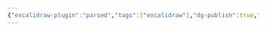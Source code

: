 ```yaml
---
{"excalidraw-plugin":"parsed","tags":["excalidraw"],"dg-publish":true,"permalink":"/ll-control-contabilidade/historico/sobre-o-checklist-contabil-excalidraw/","dgPassFrontmatter":true}
---
```

<style> .container {font-family: sans-serif; text-align: center;} .button-wrapper button {z-index: 1;height: 40px; width: 100px; margin: 10px;padding: 5px;} .excalidraw .App-menu_top .buttonList { display: flex;} .excalidraw-wrapper { height: 800px; margin: 50px; position: relative;} :root[dir="ltr"] .excalidraw .layer-ui__wrapper .zen-mode-transition.App-menu_bottom--transition-left {transform: none;} </style><script src="https://cdn.jsdelivr.net/npm/react@17/umd/react.production.min.js"></script><script src="https://cdn.jsdelivr.net/npm/react-dom@17/umd/react-dom.production.min.js"></script><script type="text/javascript" src="https://cdn.jsdelivr.net/npm/@excalidraw/excalidraw@0/dist/excalidraw.production.min.js"></script><div id="Sobre_o_checklist_contabilexcalidraw.md"></div><script>(function(){const InitialData={"type":"excalidraw","version":2,"source":"https://github.com/zsviczian/obsidian-excalidraw-plugin/releases/tag/2.5.2","elements":[{"type":"text","version":853,"versionNonce":2009711690,"index":"b1G","isDeleted":false,"id":"pKsJW2xU","fillStyle":"solid","strokeWidth":2,"strokeStyle":"solid","roughness":1,"opacity":100,"angle":0,"x":-1816.1945725663659,"y":1512.8399284876564,"strokeColor":"#1e1e1e","backgroundColor":"transparent","width":814.3339579098629,"height":217.7876276173793,"seed":27385283,"groupIds":[],"frameId":null,"roundness":null,"boundElements":[],"updated":1749003160432,"link":null,"locked":false,"fontSize":58.07670069796781,"fontFamily":5,"text":"1. Extratos bancários\nconsolidados detalhado -\nFormatos PDF e OFX","rawText":"1. Extratos bancários consolidados detalhado - Formatos PDF e OFX","textAlign":"left","verticalAlign":"top","containerId":null,"originalText":"1. Extratos bancários consolidados detalhado - Formatos PDF e OFX","autoResize":false,"lineHeight":1.25},{"type":"text","version":867,"versionNonce":366673238,"index":"b1H","isDeleted":false,"id":"e4IkXbo3","fillStyle":"solid","strokeWidth":2,"strokeStyle":"solid","roughness":1,"opacity":100,"angle":0,"x":-877.2997705492139,"y":1535.943999279507,"strokeColor":"#1e1e1e","backgroundColor":"transparent","width":903.4016182451126,"height":145.19175174491954,"seed":1439116643,"groupIds":[],"frameId":null,"roundness":null,"boundElements":[],"updated":1749003160432,"link":null,"locked":false,"fontSize":58.07670069796781,"fontFamily":5,"text":"2. Comprovantes bancários -\nFormato PDF / HTML","rawText":"2. Comprovantes bancários - Formato PDF / HTML","textAlign":"left","verticalAlign":"top","containerId":null,"originalText":"2. Comprovantes bancários - Formato PDF / HTML","autoResize":false,"lineHeight":1.25},{"type":"text","version":928,"versionNonce":123644682,"index":"b1I","isDeleted":false,"id":"b8D9yojl","fillStyle":"solid","strokeWidth":2,"strokeStyle":"solid","roughness":1,"opacity":100,"angle":0,"x":246.09334931586773,"y":1548.9114847146948,"strokeColor":"#1e1e1e","backgroundColor":"transparent","width":652.1036208939498,"height":145.19175174491954,"seed":65112323,"groupIds":[],"frameId":null,"roundness":null,"boundElements":[],"updated":1749003160432,"link":null,"locked":false,"fontSize":58.07670069796781,"fontFamily":5,"text":"3. Aplicação financeira\n- Formato PDF","rawText":"3. Aplicação financeira - Formato PDF","textAlign":"left","verticalAlign":"top","containerId":null,"originalText":"3. Aplicação financeira - Formato PDF","autoResize":false,"lineHeight":1.25},{"type":"text","version":889,"versionNonce":595387030,"index":"b1J","isDeleted":false,"id":"UygfBZE7","fillStyle":"solid","strokeWidth":2,"strokeStyle":"solid","roughness":1,"opacity":100,"angle":0,"x":-1750.3983474678603,"y":2447.9584670642234,"strokeColor":"#1e1e1e","backgroundColor":"transparent","width":674.3701371967059,"height":217.7876276173793,"seed":560951459,"groupIds":[],"frameId":null,"roundness":null,"boundElements":[],"updated":1749003160432,"link":null,"locked":false,"fontSize":58.07670069796781,"fontFamily":5,"text":"4. Relatório detalhado\n- Fornecedores de\nmercadorias pagos","rawText":"4. Relatório detalhado - Fornecedores de mercadorias pagos","textAlign":"left","verticalAlign":"top","containerId":null,"originalText":"4. Relatório detalhado - Fornecedores de mercadorias pagos","autoResize":false,"lineHeight":1.25},{"type":"text","version":786,"versionNonce":153663946,"index":"b1K","isDeleted":false,"id":"gXU4617C","fillStyle":"solid","strokeWidth":2,"strokeStyle":"solid","roughness":1,"opacity":100,"angle":0,"x":-824.0597850063878,"y":2492.068640563085,"strokeColor":"#1e1e1e","backgroundColor":"transparent","width":658.4653307781443,"height":145.19175174491954,"seed":270492739,"groupIds":[],"frameId":null,"roundness":null,"boundElements":[],"updated":1749003160432,"link":null,"locked":false,"fontSize":58.07670069796781,"fontFamily":5,"text":"5. Relatório detalhado\n- Despesas pagas","rawText":"5. Relatório detalhado - Despesas pagas","textAlign":"left","verticalAlign":"top","containerId":null,"originalText":"5. Relatório detalhado - Despesas pagas","autoResize":false,"lineHeight":1.25},{"type":"text","version":881,"versionNonce":103817174,"index":"b1L","isDeleted":false,"id":"XGywmFyn","fillStyle":"solid","strokeWidth":2,"strokeStyle":"solid","roughness":1,"opacity":100,"angle":0,"x":355.27307439649576,"y":2429.376979626091,"strokeColor":"#1e1e1e","backgroundColor":"transparent","width":623.4743312908489,"height":290.3835034898391,"seed":2010112995,"groupIds":[],"frameId":null,"roundness":null,"boundElements":[],"updated":1749003160432,"link":null,"locked":false,"fontSize":58.07670069796781,"fontFamily":5,"text":"6. Relatório\ndetalhado - Saldo em\nestoque no final do\nmês","rawText":"6. Relatório detalhado - Saldo em estoque no final do mês","textAlign":"left","verticalAlign":"top","containerId":null,"originalText":"6. Relatório detalhado - Saldo em estoque no final do mês","autoResize":false,"lineHeight":1.25},{"type":"text","version":794,"versionNonce":1279455370,"index":"b1M","isDeleted":false,"id":"X0orXwYB","fillStyle":"solid","strokeWidth":2,"strokeStyle":"solid","roughness":1,"opacity":100,"angle":0,"x":-941.5888644443535,"y":2035.7558469010808,"strokeColor":"#1971c2","backgroundColor":"transparent","width":995.6503107584847,"height":145.19175174491954,"seed":9400195,"groupIds":[],"frameId":null,"roundness":null,"boundElements":[{"id":"DFpiWHryf71sNQwHT1sEe","type":"arrow"}],"updated":1749003160432,"link":null,"locked":false,"fontSize":58.07670069796781,"fontFamily":5,"text":"INFORMAÇÕES FINANCEIRAS\nSETOR CONTÁBIL","rawText":"INFORMAÇÕES FINANCEIRAS\nSETOR CONTÁBIL","textAlign":"left","verticalAlign":"top","containerId":null,"originalText":"INFORMAÇÕES FINANCEIRAS\nSETOR CONTÁBIL","autoResize":false,"lineHeight":1.25},{"type":"text","version":742,"versionNonce":1107932438,"index":"b1N","isDeleted":false,"id":"yPno5Bau","fillStyle":"solid","strokeWidth":2,"strokeStyle":"solid","roughness":0,"opacity":100,"angle":0,"x":-1805.4790970389477,"y":2923.2805640733704,"strokeColor":"#e03131","backgroundColor":"transparent","width":2775.8337783543816,"height":72.59587587245977,"seed":1285326627,"groupIds":[],"frameId":null,"roundness":null,"boundElements":[],"updated":1749003160432,"link":null,"locked":false,"fontSize":58.07670069796781,"fontFamily":5,"text":"*** Enviar os comprovantes bancários de pagamentos da Caixa Econômica no formato HTML","rawText":"*** Enviar os comprovantes bancários de pagamentos da Caixa Econômica no formato HTML","textAlign":"left","verticalAlign":"top","containerId":null,"originalText":"*** Enviar os comprovantes bancários de pagamentos da Caixa Econômica no formato HTML","autoResize":false,"lineHeight":1.25},{"type":"text","version":855,"versionNonce":73944906,"index":"b1O","isDeleted":false,"id":"JcbVPFwS","fillStyle":"solid","strokeWidth":2,"strokeStyle":"solid","roughness":0,"opacity":100,"angle":0,"x":-1815.5242286066693,"y":3071.1454082049586,"strokeColor":"#e03131","backgroundColor":"transparent","width":2511.3091974878416,"height":72.59587587245977,"seed":845523651,"groupIds":[],"frameId":null,"roundness":null,"boundElements":[],"updated":1749003160432,"link":null,"locked":false,"fontSize":58.07670069796781,"fontFamily":5,"text":"*** Extratos bancários do Bradesco não precisam do comprovantes bancários","rawText":"*** Extratos bancários do Bradesco não precisam do comprovantes bancários","textAlign":"left","verticalAlign":"top","containerId":null,"originalText":"*** Extratos bancários do Bradesco não precisam do comprovantes bancários","autoResize":false,"lineHeight":1.25},{"type":"arrow","version":644,"versionNonce":276734550,"index":"b1P","isDeleted":false,"id":"YWAoxTQdu3_YilQl7R_mV","fillStyle":"solid","strokeWidth":2,"strokeStyle":"solid","roughness":0,"opacity":100,"angle":0,"x":1.6236648633457662,"y":2028.2931141803529,"strokeColor":"#e03131","backgroundColor":"transparent","width":279.26224044843667,"height":301.35711862367987,"seed":914971235,"groupIds":[],"frameId":null,"roundness":null,"boundElements":[],"updated":1749003160432,"link":null,"locked":false,"startBinding":null,"endBinding":null,"lastCommittedPoint":null,"startArrowhead":null,"endArrowhead":"arrow","points":[[0,0],[279.26224044843667,-301.35711862367987]],"elbowed":false},{"type":"arrow","version":606,"versionNonce":905172490,"index":"b1Q","isDeleted":false,"id":"O5auO3GQd4b_Y0pzb6C_J","fillStyle":"solid","strokeWidth":2,"strokeStyle":"solid","roughness":0,"opacity":100,"angle":0,"x":-543.1279149337629,"y":1998.1573929897722,"strokeColor":"#e03131","backgroundColor":"transparent","width":6.696909848678614,"height":271.2214440741592,"seed":1171658243,"groupIds":[],"frameId":null,"roundness":null,"boundElements":[],"updated":1749003160432,"link":null,"locked":false,"startBinding":null,"endBinding":null,"lastCommittedPoint":null,"startArrowhead":null,"endArrowhead":"arrow","points":[[0,0],[6.696909848678614,-271.2214440741592]],"elbowed":false},{"type":"arrow","version":587,"versionNonce":878962582,"index":"b1R","isDeleted":false,"id":"DFpiWHryf71sNQwHT1sEe","fillStyle":"solid","strokeWidth":2,"strokeStyle":"solid","roughness":0,"opacity":100,"angle":0,"x":-970.3328452534558,"y":1991.4605764232124,"strokeColor":"#e03131","backgroundColor":"transparent","width":186.63214382388617,"height":244.43413116685963,"seed":793402787,"groupIds":[],"frameId":null,"roundness":null,"boundElements":[],"updated":1749003160432,"link":null,"locked":false,"startBinding":null,"endBinding":null,"lastCommittedPoint":null,"startArrowhead":null,"endArrowhead":"arrow","points":[[0,0],[-186.63214382388617,-244.43413116685963]],"elbowed":false},{"type":"arrow","version":580,"versionNonce":568362186,"index":"b1S","isDeleted":false,"id":"i4e4TUIO2RUmawToONlDp","fillStyle":"solid","strokeWidth":2,"strokeStyle":"solid","roughness":0,"opacity":100,"angle":0,"x":-981.7697265308661,"y":2219.1526195326132,"strokeColor":"#e03131","backgroundColor":"transparent","width":192.79680326119896,"height":214.2960518741315,"seed":1578414403,"groupIds":[],"frameId":null,"roundness":null,"boundElements":[],"updated":1749003160432,"link":null,"locked":false,"startBinding":null,"endBinding":null,"lastCommittedPoint":null,"startArrowhead":null,"endArrowhead":"arrow","points":[[0,0],[-192.79680326119896,214.2960518741315]],"elbowed":false},{"type":"arrow","version":627,"versionNonce":1307477206,"index":"b1T","isDeleted":false,"id":"-7SY96ywnDTJGu_QPXVDG","fillStyle":"solid","strokeWidth":2,"strokeStyle":"solid","roughness":0,"opacity":100,"angle":0,"x":-546.4759967296284,"y":2215.8041646082734,"strokeColor":"#e03131","backgroundColor":"transparent","width":5.045907545251583,"height":241.0857695246387,"seed":1402179811,"groupIds":[],"frameId":null,"roundness":null,"boundElements":[],"updated":1749003160432,"link":null,"locked":false,"startBinding":null,"endBinding":null,"lastCommittedPoint":null,"startArrowhead":null,"endArrowhead":"arrow","points":[[0,0],[-5.045907545251583,241.0857695246387]],"elbowed":false},{"type":"arrow","version":616,"versionNonce":835279754,"index":"b1U","isDeleted":false,"id":"_pE2Q5cgxWXySlkXB7P9E","fillStyle":"solid","strokeWidth":2,"strokeStyle":"solid","roughness":0,"opacity":100,"angle":0,"x":72.98032857519138,"y":2215.8041646082734,"strokeColor":"#e03131","backgroundColor":"transparent","width":234.4254488722706,"height":165.69080510810255,"seed":1632992387,"groupIds":[],"frameId":null,"roundness":null,"boundElements":[],"updated":1749003160432,"link":null,"locked":false,"startBinding":null,"endBinding":null,"lastCommittedPoint":null,"startArrowhead":null,"endArrowhead":"arrow","points":[[0,0],[234.4254488722706,165.69080510810255]],"elbowed":false},{"type":"text","version":618,"versionNonce":783514134,"index":"b1V","isDeleted":false,"id":"1QChDGyo","fillStyle":"hachure","strokeWidth":2,"strokeStyle":"solid","roughness":0,"opacity":100,"angle":0,"x":-1891.308438378337,"y":1170.1544992118324,"strokeColor":"#000000","backgroundColor":"transparent","width":1344.1325884656655,"height":72.59587587245977,"seed":588837923,"groupIds":[],"frameId":null,"roundness":null,"boundElements":[],"updated":1749003160432,"link":null,"locked":false,"fontSize":58.07670069796781,"fontFamily":5,"text":"DOCUMENTOS FINANCEIROS/CONTÁBEIS","rawText":"DOCUMENTOS FINANCEIROS/CONTÁBEIS","textAlign":"left","verticalAlign":"top","containerId":null,"originalText":"DOCUMENTOS FINANCEIROS/CONTÁBEIS","autoResize":false,"lineHeight":1.25},{"type":"arrow","version":614,"versionNonce":1676237386,"index":"b1W","isDeleted":false,"id":"ZXyLKkpU4dS_uRTXFkXwM","fillStyle":"hachure","strokeWidth":2,"strokeStyle":"solid","roughness":0,"opacity":100,"angle":0,"x":634.4749075260397,"y":2073.436613896548,"strokeColor":"#000000","backgroundColor":"transparent","width":942.8220542257272,"height":18.55896369649492,"seed":952924099,"groupIds":[],"frameId":null,"roundness":{"type":2},"boundElements":[],"updated":1749003160432,"link":null,"locked":false,"startBinding":null,"endBinding":null,"lastCommittedPoint":null,"startArrowhead":null,"endArrowhead":"arrow","points":[[0,0],[942.8220542257272,-18.55896369649492]],"elbowed":false},{"type":"text","version":632,"versionNonce":765970262,"index":"b1X","isDeleted":false,"id":"35nXhL94","fillStyle":"hachure","strokeWidth":2,"strokeStyle":"solid","roughness":0,"opacity":100,"angle":0,"x":1710.7145321060161,"y":1937.245421520512,"strokeColor":"#000000","backgroundColor":"transparent","width":1076.4330517136234,"height":145.19175174491954,"seed":1083082595,"groupIds":[],"frameId":null,"roundness":null,"boundElements":[],"updated":1749003160432,"link":null,"locked":false,"fontSize":58.07670069796781,"fontFamily":5,"text":"1) FLUXO DE CAIXA \n2) BALANÇO PATRIMONIAL","rawText":"1) FLUXO DE CAIXA \n2) BALANÇO PATRIMONIAL","textAlign":"left","verticalAlign":"top","containerId":null,"originalText":"1) FLUXO DE CAIXA \n2) BALANÇO PATRIMONIAL","autoResize":false,"lineHeight":1.25},{"type":"text","version":632,"versionNonce":924549386,"index":"b1Y","isDeleted":false,"id":"gPwRpvq1","fillStyle":"hachure","strokeWidth":2,"strokeStyle":"solid","roughness":0,"opacity":100,"angle":0,"x":1718.016488712964,"y":2083.4362988746243,"strokeColor":"#000000","backgroundColor":"transparent","width":438.9928508924294,"height":653.3628828521379,"seed":279814915,"groupIds":[],"frameId":null,"roundness":null,"boundElements":[],"updated":1749003160432,"link":null,"locked":false,"fontSize":58.07670069796781,"fontFamily":5,"text":"DRE\n\nReceitas\nCustos\nDespesas\nLucro/Prejuizo\nIRPJ\nCSLL\nLucro Líquido","rawText":"DRE\n\nReceitas\nCustos\nDespesas\nLucro/Prejuizo\nIRPJ\nCSLL\nLucro Líquido","textAlign":"left","verticalAlign":"top","containerId":null,"originalText":"DRE\n\nReceitas\nCustos\nDespesas\nLucro/Prejuizo\nIRPJ\nCSLL\nLucro Líquido","autoResize":false,"lineHeight":1.25},{"type":"text","version":665,"versionNonce":2065722518,"index":"b1f","isDeleted":false,"id":"LXaRydTQ","fillStyle":"hachure","strokeWidth":2,"strokeStyle":"solid","roughness":0,"opacity":100,"angle":0,"x":1793.791548888712,"y":1201.2943914847383,"strokeColor":"#000000","backgroundColor":"transparent","width":587.8623876791405,"height":72.59587587245977,"seed":1087812707,"groupIds":[],"frameId":null,"roundness":null,"boundElements":[{"id":"MtiXQiDwSjmChWUebq6p6","type":"arrow"}],"updated":1749003160432,"link":null,"locked":false,"fontSize":58.07670069796781,"fontFamily":5,"text":"SETOR FISCAL","rawText":"SETOR FISCAL","textAlign":"left","verticalAlign":"top","containerId":null,"originalText":"SETOR FISCAL","autoResize":false,"lineHeight":1.25},{"type":"text","version":545,"versionNonce":1195525770,"index":"b1g","isDeleted":false,"id":"w8S9wVNA","fillStyle":"hachure","strokeWidth":2,"strokeStyle":"solid","roughness":0,"opacity":100,"angle":0,"x":1150.266685681319,"y":1219.0156952484313,"strokeColor":"#000000","backgroundColor":"transparent","width":625.1165508133544,"height":72.59587587245977,"seed":292040707,"groupIds":[],"frameId":null,"roundness":null,"boundElements":[],"updated":1749003160432,"link":null,"locked":false,"fontSize":58.07670069796781,"fontFamily":5,"text":"SETOR PESSOAL","rawText":"SETOR PESSOAL","textAlign":"left","verticalAlign":"top","containerId":null,"originalText":"SETOR PESSOAL","autoResize":false,"lineHeight":1.25},{"type":"arrow","version":1230,"versionNonce":790230678,"index":"b1h","isDeleted":false,"id":"MtiXQiDwSjmChWUebq6p6","fillStyle":"hachure","strokeWidth":2,"strokeStyle":"solid","roughness":0,"opacity":100,"angle":0,"x":2254.602372478321,"y":1285.572483439726,"strokeColor":"#000000","backgroundColor":"transparent","width":404.24268117209164,"height":580.3137847052016,"seed":898185123,"groupIds":[],"frameId":null,"roundness":{"type":2},"boundElements":[],"updated":1749003160897,"link":null,"locked":false,"startBinding":{"elementId":"LXaRydTQ","focus":-0.6274817800059762,"gap":11.682216082527816,"fixedPoint":null},"endBinding":null,"lastCommittedPoint":null,"startArrowhead":null,"endArrowhead":"arrow","points":[[0,0],[-404.24268117209164,580.3137847052016]],"elbowed":false},{"type":"arrow","version":885,"versionNonce":1359799626,"index":"b1i","isDeleted":false,"id":"KcbV00V0P-ii4ZqwoYBQ_","fillStyle":"hachure","strokeWidth":2,"strokeStyle":"solid","roughness":0,"opacity":100,"angle":0,"x":1372.101732002454,"y":1320.78570184346,"strokeColor":"#000000","backgroundColor":"transparent","width":323.8198600455122,"height":550.0823733154466,"seed":728255299,"groupIds":[],"frameId":null,"roundness":{"type":2},"boundElements":[],"updated":1749003160432,"link":null,"locked":false,"startBinding":null,"endBinding":null,"lastCommittedPoint":null,"startArrowhead":null,"endArrowhead":"arrow","points":[[0,0],[323.8198600455122,550.0823733154466]],"elbowed":false},{"type":"text","version":652,"versionNonce":1050045526,"index":"b1j","isDeleted":false,"id":"IM0EfdIH","fillStyle":"hachure","strokeWidth":2,"strokeStyle":"solid","roughness":0,"opacity":100,"angle":0,"x":1765.6677229736383,"y":2953.367065506075,"strokeColor":"#000000","backgroundColor":"transparent","width":1036.2314032003192,"height":362.9793793622988,"seed":660859619,"groupIds":[],"frameId":null,"roundness":null,"boundElements":[],"updated":1749003160432,"link":null,"locked":false,"fontSize":58.07670069796782,"fontFamily":5,"text":"IRPJ - Sobre  Lucro\nCSLL - Sobre o Lucro\nPIS - Sobre o faturamento\nCOFINS - Sobre o Faturamento\nINSS - Sobre a Folha","rawText":"IRPJ - Sobre  Lucro\nCSLL - Sobre o Lucro\nPIS - Sobre o faturamento\nCOFINS - Sobre o Faturamento\nINSS - Sobre a Folha","textAlign":"left","verticalAlign":"top","containerId":null,"originalText":"IRPJ - Sobre  Lucro\nCSLL - Sobre o Lucro\nPIS - Sobre o faturamento\nCOFINS - Sobre o Faturamento\nINSS - Sobre a Folha","autoResize":false,"lineHeight":1.25},{"type":"ellipse","version":520,"versionNonce":1838525450,"index":"b1k","isDeleted":false,"id":"XISZw91w_gw7gfSezIqrm","fillStyle":"hachure","strokeWidth":2,"strokeStyle":"solid","roughness":0,"opacity":100,"angle":0,"x":1631.1568517712926,"y":2500.0155490292805,"strokeColor":"#e03131","backgroundColor":"transparent","width":488.22458193962916,"height":179.34782826979503,"seed":1309316739,"groupIds":[],"frameId":null,"roundness":{"type":2},"boundElements":[],"updated":1749003160432,"link":null,"locked":false},{"type":"text","version":501,"versionNonce":552759702,"index":"b1l","isDeleted":false,"id":"hy2cPOLU","fillStyle":"hachure","strokeWidth":2,"strokeStyle":"solid","roughness":0,"opacity":100,"angle":0,"x":-1995.6538921597871,"y":786.2479134090871,"strokeColor":"#000000","backgroundColor":"transparent","width":1572.4521479516266,"height":97.50525791317372,"seed":773508643,"groupIds":[],"frameId":null,"roundness":null,"boundElements":[],"updated":1749003160432,"link":null,"locked":false,"fontSize":78.00420633053898,"fontFamily":5,"text":"Checklist solicitado por email","rawText":"Checklist solicitado por email","textAlign":"left","verticalAlign":"top","containerId":null,"originalText":"Checklist solicitado por email","autoResize":false,"lineHeight":1.25},{"type":"arrow","version":796,"versionNonce":1926732490,"index":"b1m","isDeleted":false,"id":"mW2xW02qi6ZUNJngWwffQ","fillStyle":"hachure","strokeWidth":2,"strokeStyle":"solid","roughness":0,"opacity":100,"angle":0,"x":-2065.4003006621133,"y":875.9218275439845,"strokeColor":"#000000","backgroundColor":"transparent","width":154.43837683491788,"height":259.05792019424314,"seed":2055410115,"groupIds":[],"frameId":null,"roundness":{"type":2},"boundElements":[],"updated":1749003160432,"link":null,"locked":false,"startBinding":null,"endBinding":null,"lastCommittedPoint":null,"startArrowhead":null,"endArrowhead":"arrow","points":[[0,0],[154.43837683491788,259.05792019424314]],"elbowed":false},{"type":"text","version":574,"versionNonce":2082197206,"index":"b1n","isDeleted":false,"id":"M1cpcRfx","fillStyle":"hachure","strokeWidth":2,"strokeStyle":"solid","roughness":0,"opacity":100,"angle":0,"x":2057.510717952666,"y":790.1890156206535,"strokeColor":"#000000","backgroundColor":"transparent","width":582.763507474265,"height":290.3835034898391,"seed":73523555,"groupIds":[],"frameId":null,"roundness":null,"boundElements":[],"updated":1749003160432,"link":null,"locked":false,"fontSize":58.07670069796781,"fontFamily":5,"text":"Vendas, compras,\nmaterial de consumo,\ndevolução de\nvendas, etc","rawText":"Vendas, compras, material de consumo, devolução de vendas, etc","textAlign":"left","verticalAlign":"top","containerId":null,"originalText":"Vendas, compras, material de consumo, devolução de vendas, etc","autoResize":false,"lineHeight":1.25},{"type":"text","version":574,"versionNonce":1064153482,"index":"b1o","isDeleted":false,"id":"vMJ7QXyc","fillStyle":"hachure","strokeWidth":2,"strokeStyle":"solid","roughness":0,"opacity":100,"angle":0,"x":1051.8569157640886,"y":764.4029764858423,"strokeColor":"#000000","backgroundColor":"transparent","width":391.9472776284134,"height":362.9793793622988,"seed":1963310339,"groupIds":[],"frameId":null,"roundness":null,"boundElements":[],"updated":1749003160432,"link":null,"locked":false,"fontSize":58.07670069796781,"fontFamily":5,"text":"Folha de\nPagamento,\nrescisão,\nférias, FGTS,\nINSS, etc","rawText":"Folha de Pagamento, rescisão, férias, FGTS, INSS, etc","textAlign":"left","verticalAlign":"top","containerId":null,"originalText":"Folha de Pagamento, rescisão, férias, FGTS, INSS, etc","autoResize":false,"lineHeight":1.25},{"type":"ellipse","version":508,"versionNonce":2091353110,"index":"b1p","isDeleted":false,"id":"8JZ0bmA4H0-oi7TjGm-P5","fillStyle":"hachure","strokeWidth":2,"strokeStyle":"solid","roughness":0,"opacity":100,"angle":0,"x":866.1976638693232,"y":717.9881635121503,"strokeColor":"#000000","backgroundColor":"transparent","width":691.0649293094428,"height":469.305251360425,"seed":1206723747,"groupIds":[],"frameId":null,"roundness":{"type":2},"boundElements":[],"updated":1749003160432,"link":null,"locked":false},{"type":"ellipse","version":526,"versionNonce":647163978,"index":"b1q","isDeleted":false,"id":"3Ly_QKaA3rNo2R2M7_MG-","fillStyle":"hachure","strokeWidth":2,"strokeStyle":"solid","roughness":0,"opacity":100,"angle":0,"x":1815.122697182037,"y":697.3593896732702,"strokeColor":"#000000","backgroundColor":"transparent","width":938.6102153760031,"height":453.8335991450533,"seed":80123971,"groupIds":[],"frameId":null,"roundness":{"type":2},"boundElements":[],"updated":1749003160432,"link":null,"locked":false},{"type":"line","version":489,"versionNonce":822918477,"index":"b24","isDeleted":false,"id":"AT4g-UC5RUvrTSuLBK16f","fillStyle":"hachure","strokeWidth":2,"strokeStyle":"solid","roughness":1,"opacity":100,"angle":0,"x":4235.437296808372,"y":900.0916352462327,"strokeColor":"#1e1e1e","backgroundColor":"transparent","width":22.36208402559896,"height":1762.8820788241446,"seed":417978115,"groupIds":[],"frameId":null,"roundness":{"type":2},"boundElements":[],"updated":1745463547457,"link":null,"locked":false,"startBinding":null,"endBinding":null,"lastCommittedPoint":null,"startArrowhead":null,"endArrowhead":null,"points":[[0,0],[22.36208402559896,1762.8820788241446]]},{"type":"text","version":367,"versionNonce":2046355414,"index":"b0o","isDeleted":true,"id":"Yr1oHQnB","fillStyle":"solid","strokeWidth":2,"strokeStyle":"solid","roughness":1,"opacity":100,"angle":0,"x":-2120.1723029773652,"y":1391.2022416470209,"strokeColor":"#1e1e1e","backgroundColor":"transparent","width":98.59002685546875,"height":75,"seed":229126211,"groupIds":[],"frameId":null,"roundness":null,"boundElements":[{"id":"uWeh7UYtxI_cyPyn5otU8","type":"arrow"}],"updated":1749003143721,"link":null,"locked":false,"fontSize":20,"fontFamily":5,"text":"Dia 01\nEnvio de\nChecklist","rawText":"Dia 01\nEnvio de Checklist","textAlign":"left","verticalAlign":"top","containerId":null,"originalText":"Dia 01\nEnvio de Checklist","autoResize":false,"lineHeight":1.25},{"type":"text","version":439,"versionNonce":1816832138,"index":"b0p","isDeleted":true,"id":"tYdugbI8","fillStyle":"solid","strokeWidth":2,"strokeStyle":"solid","roughness":1,"opacity":100,"angle":0,"x":-2079.094801916593,"y":1190.9686208522348,"strokeColor":"#1e1e1e","backgroundColor":"transparent","width":131.45343017578125,"height":75,"seed":1650405347,"groupIds":[],"frameId":null,"roundness":null,"boundElements":[{"id":"rFUWMJN0IlO64cKh8ii9a","type":"arrow"}],"updated":1749003143721,"link":null,"locked":false,"fontSize":20,"fontFamily":5,"text":"Dia 20\nCobrança de\nDocumentos","rawText":"Dia 20\nCobrança de Documentos","textAlign":"left","verticalAlign":"top","containerId":null,"originalText":"Dia 20\nCobrança de Documentos","autoResize":false,"lineHeight":1.25},{"type":"text","version":605,"versionNonce":1366916374,"index":"b0q","isDeleted":true,"id":"UQp1ebUE","fillStyle":"solid","strokeWidth":2,"strokeStyle":"solid","roughness":1,"opacity":100,"angle":0,"x":-1719.3618259507593,"y":1110.6342080001,"strokeColor":"#1e1e1e","backgroundColor":"transparent","width":143.50335693359375,"height":77.4725592638468,"seed":1934965635,"groupIds":[],"frameId":null,"roundness":null,"boundElements":[{"id":"kIvkMnhdC9wuGGiICAPpY","type":"arrow"}],"updated":1749003143721,"link":null,"locked":false,"fontSize":20.659349137025814,"fontFamily":5,"text":"21/11~22/11\nIntegrar\nFolha","rawText":"21/11~22/11\nIntegrar Folha","textAlign":"left","verticalAlign":"top","containerId":null,"originalText":"21/11~22/11\nIntegrar Folha","autoResize":false,"lineHeight":1.25},{"type":"text","version":573,"versionNonce":985204554,"index":"b0r","isDeleted":true,"id":"iO2CGNqA","fillStyle":"solid","strokeWidth":2,"strokeStyle":"solid","roughness":1,"opacity":100,"angle":0,"x":-1554.6345496012455,"y":1529.5384712191003,"strokeColor":"#1e1e1e","backgroundColor":"transparent","width":211.9832581785852,"height":61.24508963953794,"seed":2093536035,"groupIds":[],"frameId":null,"roundness":null,"boundElements":[{"id":"Pnr1VsSHRiY03YFGAWu-5","type":"arrow"}],"updated":1749003143721,"link":null,"locked":false,"fontSize":24.498035855815175,"fontFamily":5,"text":"25/11 até 29/11\nIntegrar Fiscal","rawText":"25/11 até 29/11\nIntegrar Fiscal","textAlign":"left","verticalAlign":"top","containerId":null,"originalText":"25/11 até 29/11\nIntegrar Fiscal","autoResize":false,"lineHeight":1.25},{"type":"text","version":764,"versionNonce":783641174,"index":"b0s","isDeleted":true,"id":"poXGbiVH","fillStyle":"solid","strokeWidth":2,"strokeStyle":"solid","roughness":1,"opacity":100,"angle":0,"x":-1495.3045215660572,"y":1182.169533169029,"strokeColor":"#1e1e1e","backgroundColor":"transparent","width":287.6010724763446,"height":47.432946288778794,"seed":791180995,"groupIds":[],"frameId":null,"roundness":null,"boundElements":[{"id":"7fa529S_gkvyIexqVncoa","type":"arrow"}],"updated":1749003143721,"link":null,"locked":false,"fontSize":18.973178515511517,"fontFamily":5,"text":"Vencto dos impostos PIS E\nCOFINS  dia 22/11/2024","rawText":"Vencto dos impostos PIS E COFINS  dia 22/11/2024","textAlign":"left","verticalAlign":"top","containerId":null,"originalText":"Vencto dos impostos PIS E COFINS  dia 22/11/2024","autoResize":false,"lineHeight":1.25},{"type":"text","version":647,"versionNonce":1366134282,"index":"b0t","isDeleted":true,"id":"7JK5IPC7","fillStyle":"solid","strokeWidth":2,"strokeStyle":"solid","roughness":1,"opacity":100,"angle":0,"x":-1479.3469125390652,"y":1345.0445640328426,"strokeColor":"#1e1e1e","backgroundColor":"transparent","width":313.6842857971285,"height":50,"seed":689088099,"groupIds":[],"frameId":null,"roundness":null,"boundElements":[],"updated":1749003143721,"link":null,"locked":false,"fontSize":20,"fontFamily":5,"text":"Vencto dos impostos IRPJ e\nCSLL 29/11/2024","rawText":"Vencto dos impostos IRPJ e CSLL 29/11/2024","textAlign":"left","verticalAlign":"top","containerId":null,"originalText":"Vencto dos impostos IRPJ e CSLL 29/11/2024","autoResize":false,"lineHeight":1.25},{"type":"text","version":579,"versionNonce":1887547286,"index":"b0u","isDeleted":true,"id":"kZrsDX1u","fillStyle":"solid","strokeWidth":2,"strokeStyle":"solid","roughness":1,"opacity":100,"angle":0,"x":-1880.994431883992,"y":1522.5937320351322,"strokeColor":"#1e1e1e","backgroundColor":"transparent","width":140.2169189453125,"height":100,"seed":827712003,"groupIds":[],"frameId":null,"roundness":null,"boundElements":[{"id":"-6OaqeORuPdBvlLReZBeH","type":"arrow"}],"updated":1749003143721,"link":null,"locked":false,"fontSize":20,"fontFamily":5,"text":"15/12\nFechamento\nde Balanço\n(3º Trimestre)","rawText":"15/12\nFechamento de Balanço (3º Trimestre)","textAlign":"left","verticalAlign":"top","containerId":null,"originalText":"15/12\nFechamento de Balanço (3º Trimestre)","autoResize":false,"lineHeight":1.25},{"type":"text","version":309,"versionNonce":358825162,"index":"b0v","isDeleted":true,"id":"An4QdMYo","fillStyle":"solid","strokeWidth":2,"strokeStyle":"solid","roughness":1,"opacity":100,"angle":0,"x":-1752.7342701012135,"y":1331.260474400036,"strokeColor":"#1e1e1e","backgroundColor":"transparent","width":187.32110595703125,"height":25,"seed":821078435,"groupIds":[],"frameId":null,"roundness":null,"boundElements":[{"id":"Pnr1VsSHRiY03YFGAWu-5","type":"arrow"},{"id":"uWeh7UYtxI_cyPyn5otU8","type":"arrow"},{"id":"rFUWMJN0IlO64cKh8ii9a","type":"arrow"},{"id":"kIvkMnhdC9wuGGiICAPpY","type":"arrow"},{"id":"kljlOC5oFgFvXCMTgv5kH","type":"arrow"},{"id":"7fa529S_gkvyIexqVncoa","type":"arrow"},{"id":"-6OaqeORuPdBvlLReZBeH","type":"arrow"}],"updated":1749003143721,"link":null,"locked":false,"fontSize":20,"fontFamily":5,"text":"Setor Contábil","rawText":"Setor Contábil","textAlign":"left","verticalAlign":"top","containerId":null,"originalText":"Setor Contábil","autoResize":false,"lineHeight":1.25},{"type":"arrow","version":731,"versionNonce":1393773782,"index":"b0w","isDeleted":true,"id":"uWeh7UYtxI_cyPyn5otU8","fillStyle":"solid","strokeWidth":2,"strokeStyle":"solid","roughness":1,"opacity":100,"angle":0,"x":-1759.3070240074635,"y":1344.6801581644922,"strokeColor":"#1e1e1e","backgroundColor":"transparent","width":250.2253253566207,"height":72.42148730014152,"seed":1829862723,"groupIds":[],"frameId":null,"roundness":{"type":2},"boundElements":[],"updated":1749003143721,"link":null,"locked":false,"startBinding":{"elementId":"An4QdMYo","focus":0.7092141222202876,"gap":6.57275390625,"fixedPoint":null},"endBinding":{"elementId":"Yr1oHQnB","focus":0.11888158951786745,"gap":12.049926757812273,"fixedPoint":null},"lastCommittedPoint":null,"startArrowhead":null,"endArrowhead":"arrow","points":[[0,0],[-250.2253253566207,72.42148730014152]],"elbowed":false},{"type":"arrow","version":779,"versionNonce":339022730,"index":"b0x","isDeleted":true,"id":"rFUWMJN0IlO64cKh8ii9a","fillStyle":"solid","strokeWidth":2,"strokeStyle":"solid","roughness":1,"opacity":100,"angle":0,"x":-1712.6468386320234,"y":1319.2105781598016,"strokeColor":"#1e1e1e","backgroundColor":"transparent","width":233.99453310878823,"height":83.05134126869824,"seed":18275555,"groupIds":[],"frameId":null,"roundness":{"type":2},"boundElements":[],"updated":1749003143721,"link":null,"locked":false,"startBinding":{"elementId":"An4QdMYo","focus":0.12100844574272612,"gap":12.049896240234375,"fixedPoint":null},"endBinding":{"elementId":"tYdugbI8","focus":-0.26291386784372306,"gap":1,"fixedPoint":null},"lastCommittedPoint":null,"startArrowhead":null,"endArrowhead":"arrow","points":[[0,0],[-233.99453310878823,-83.05134126869824]],"elbowed":false},{"type":"arrow","version":973,"versionNonce":1140802070,"index":"b0y","isDeleted":true,"id":"kIvkMnhdC9wuGGiICAPpY","fillStyle":"solid","strokeWidth":2,"strokeStyle":"solid","roughness":1,"opacity":100,"angle":0,"x":-1658.7695482855902,"y":1324.6878120465203,"strokeColor":"#1e1e1e","backgroundColor":"transparent","width":13.881575608244802,"height":123.62715208040356,"seed":412043395,"groupIds":[],"frameId":null,"roundness":{"type":2},"boundElements":[],"updated":1749003143721,"link":null,"locked":false,"startBinding":{"elementId":"An4QdMYo","focus":-0.019328222911707035,"gap":6.572662353515625,"fixedPoint":null},"endBinding":{"elementId":"XFbThsnWDIa5C3v9ivQmv","focus":-0.17020705209291756,"gap":3.923067575048897,"fixedPoint":null},"lastCommittedPoint":null,"startArrowhead":null,"endArrowhead":"arrow","points":[[0,0],[13.881575608244802,-123.62715208040356]],"elbowed":false},{"type":"arrow","version":617,"versionNonce":1881018954,"index":"b0z","isDeleted":true,"id":"kljlOC5oFgFvXCMTgv5kH","fillStyle":"solid","strokeWidth":2,"strokeStyle":"solid","roughness":1,"opacity":100,"angle":0,"x":-1596.695125417949,"y":1355.3845931387377,"strokeColor":"#1e1e1e","backgroundColor":"transparent","width":88.34956634119416,"height":13.972212859375002,"seed":1765359651,"groupIds":[],"frameId":null,"roundness":{"type":2},"boundElements":[],"updated":1749003143721,"link":null,"locked":false,"startBinding":{"elementId":"An4QdMYo","focus":0.06440859415495162,"gap":1,"fixedPoint":null},"endBinding":null,"lastCommittedPoint":null,"startArrowhead":null,"endArrowhead":"arrow","points":[[0,0],[88.34956634119416,13.972212859375002]],"elbowed":false},{"type":"arrow","version":1235,"versionNonce":909807446,"index":"b10","isDeleted":true,"id":"7fa529S_gkvyIexqVncoa","fillStyle":"solid","strokeWidth":2,"strokeStyle":"solid","roughness":1,"opacity":100,"angle":0,"x":-1597.1810474449635,"y":1329.069586948864,"strokeColor":"#1e1e1e","backgroundColor":"transparent","width":104.52685866821537,"height":62.524538023349265,"seed":1828930499,"groupIds":[],"frameId":null,"roundness":{"type":2},"boundElements":[],"updated":1749003143721,"link":null,"locked":false,"startBinding":{"elementId":"An4QdMYo","focus":0.32588667889495687,"gap":2.190887451171875,"fixedPoint":null},"endBinding":{"elementId":"4y0mRhCHtU6iFAuojOaoy","focus":0.21255658508619807,"gap":17.97504405915953,"fixedPoint":null},"lastCommittedPoint":null,"startArrowhead":null,"endArrowhead":"arrow","points":[[0,0],[104.52685866821537,-62.524538023349265]],"elbowed":false},{"type":"arrow","version":974,"versionNonce":1274624266,"index":"b11","isDeleted":true,"id":"-6OaqeORuPdBvlLReZBeH","fillStyle":"solid","strokeWidth":2,"strokeStyle":"solid","roughness":1,"opacity":100,"angle":0,"x":-1710.0120410973072,"y":1369.601050571911,"strokeColor":"#1e1e1e","backgroundColor":"transparent","width":98.18494754625749,"height":146.41998859212742,"seed":1544278883,"groupIds":[],"frameId":null,"roundness":{"type":2},"boundElements":[],"updated":1749003143721,"link":null,"locked":false,"startBinding":{"elementId":"An4QdMYo","focus":0.3293758050732776,"gap":13.340576171875,"fixedPoint":null},"endBinding":{"elementId":"kZrsDX1u","focus":-0.34010060655480384,"gap":6.57269287109375,"fixedPoint":null},"lastCommittedPoint":null,"startArrowhead":null,"endArrowhead":"arrow","points":[[0,0],[-98.18494754625749,146.41998859212742]],"elbowed":false},{"type":"arrow","version":1275,"versionNonce":1981428886,"index":"b12","isDeleted":true,"id":"Pnr1VsSHRiY03YFGAWu-5","fillStyle":"solid","strokeWidth":2,"strokeStyle":"solid","roughness":1,"opacity":100,"angle":0,"x":-1658.5260791832447,"y":1366.314704136364,"strokeColor":"#1e1e1e","backgroundColor":"transparent","width":103.38613552685686,"height":158.07217867751237,"seed":1721855747,"groupIds":[],"frameId":null,"roundness":{"type":2},"boundElements":[],"updated":1749003143721,"link":null,"locked":false,"startBinding":{"elementId":"An4QdMYo","focus":0.13947722912333768,"gap":10.054229736328125,"fixedPoint":null},"endBinding":{"elementId":"iO2CGNqA","focus":-0.6594119582346906,"gap":5.151588405223947,"fixedPoint":null},"lastCommittedPoint":null,"startArrowhead":null,"endArrowhead":"arrow","points":[[0,0],[103.38613552685686,158.07217867751237]],"elbowed":false},{"type":"ellipse","version":818,"versionNonce":927041482,"index":"b13","isDeleted":true,"id":"XFbThsnWDIa5C3v9ivQmv","fillStyle":"solid","strokeWidth":2,"strokeStyle":"solid","roughness":1,"opacity":100,"angle":0,"x":-1787.9428484926598,"y":1097.5358073745635,"strokeColor":"#e03131","backgroundColor":"transparent","width":254.73297015544642,"height":99.97785810786378,"seed":792893091,"groupIds":[],"frameId":null,"roundness":{"type":2},"boundElements":[{"id":"kIvkMnhdC9wuGGiICAPpY","type":"arrow"}],"updated":1749003143721,"link":null,"locked":false},{"type":"ellipse","version":640,"versionNonce":2102604246,"index":"b14","isDeleted":true,"id":"4y0mRhCHtU6iFAuojOaoy","fillStyle":"solid","strokeWidth":2,"strokeStyle":"solid","roughness":1,"opacity":100,"angle":0,"x":-1529.9734352723012,"y":1144.5637438399895,"strokeColor":"#e03131","backgroundColor":"transparent","width":358.52018475921795,"height":127.14717891645876,"seed":77449795,"groupIds":[],"frameId":null,"roundness":{"type":2},"boundElements":[{"id":"7fa529S_gkvyIexqVncoa","type":"arrow"}],"updated":1749003143721,"link":null,"locked":false},{"type":"text","version":532,"versionNonce":437386890,"index":"b15","isDeleted":true,"id":"bEQbnhum","fillStyle":"solid","strokeWidth":2,"strokeStyle":"solid","roughness":0,"opacity":100,"angle":0,"x":-2339.147042537591,"y":1662.57710898824,"strokeColor":"#e03131","backgroundColor":"transparent","width":464.4688720703125,"height":25,"seed":1536264675,"groupIds":[],"frameId":null,"roundness":null,"boundElements":[],"updated":1749003143721,"link":null,"locked":false,"fontSize":20,"fontFamily":5,"text":"*PIS. COFINS, IRPJ e CSLL no Lucro Real","rawText":"*PIS. COFINS, IRPJ e CSLL no Lucro Real","textAlign":"left","verticalAlign":"top","containerId":null,"originalText":"*PIS. COFINS, IRPJ e CSLL no Lucro Real","autoResize":false,"lineHeight":1.25},{"type":"text","version":385,"versionNonce":1190823702,"index":"b16","isDeleted":true,"id":"QiAaSEMO","fillStyle":"solid","strokeWidth":2,"strokeStyle":"solid","roughness":0,"opacity":100,"angle":0,"x":-2343.367927950897,"y":1716.263862514027,"strokeColor":"#1971c2","backgroundColor":"transparent","width":510.47735595703125,"height":25,"seed":153900419,"groupIds":[],"frameId":null,"roundness":null,"boundElements":[],"updated":1749003143721,"link":null,"locked":false,"fontSize":20,"fontFamily":5,"text":"** Integrar a Folha até a competência 09/2024","rawText":"** Integrar a Folha até a competência 09/2024","textAlign":"left","verticalAlign":"top","containerId":null,"originalText":"** Integrar a Folha até a competência 09/2024","autoResize":false,"lineHeight":1.25},{"type":"text","version":329,"versionNonce":556113226,"index":"b17","isDeleted":true,"id":"cbeE14bR","fillStyle":"solid","strokeWidth":2,"strokeStyle":"solid","roughness":0,"opacity":100,"angle":0,"x":-2345.449887758288,"y":998.2666633726271,"strokeColor":"#1971c2","backgroundColor":"transparent","width":254.37703255367077,"height":50,"seed":1017949475,"groupIds":[],"frameId":null,"roundness":null,"boundElements":[],"updated":1749003143721,"link":null,"locked":false,"fontSize":20,"fontFamily":5,"text":"\"A contabilidade é a\nlinguagem dos negócios\"","rawText":"\"A contabilidade é a linguagem dos negócios\"","textAlign":"left","verticalAlign":"top","containerId":null,"originalText":"\"A contabilidade é a linguagem dos negócios\"","autoResize":false,"lineHeight":1.25},{"type":"freedraw","version":199,"versionNonce":595932246,"index":"b1F","isDeleted":true,"id":"kSWRu19QC11mcYj77uazO","fillStyle":"hachure","strokeWidth":2,"strokeStyle":"solid","roughness":0,"opacity":100,"angle":0,"x":-2114.9507469636587,"y":1306.0441743005886,"strokeColor":"#000000","backgroundColor":"transparent","width":0,"height":2.7288474873984114,"seed":69409315,"groupIds":[],"frameId":null,"roundness":null,"boundElements":[],"updated":1749003143721,"link":null,"locked":false,"customData":{"strokeOptions":{"highlighter":false,"constantPressure":false,"hasOutline":false,"outlineWidth":1,"options":{"smoothing":0.2,"thinning":0.6,"streamline":0.2,"easing":"easeInOutSine","start":{"taper":150,"cap":true,"easing":"linear"},"end":{"taper":1,"cap":true,"easing":"linear"}}}},"points":[[0,0],[0,-1.3644237436992057],[0,-2.7288474873984114],[0,-2.7288474873984114]],"lastCommittedPoint":null,"simulatePressure":true,"pressures":[]},{"type":"line","version":363,"versionNonce":701981706,"index":"b1Z","isDeleted":true,"id":"e8RUzVyn_5bpsKo8c22U5","fillStyle":"hachure","strokeWidth":2,"strokeStyle":"solid","roughness":0,"opacity":100,"angle":0,"x":-796.2335177213281,"y":773.3287716740133,"strokeColor":"#000000","backgroundColor":"transparent","width":7.142305768166352,"height":1094.94654646428,"seed":833112739,"groupIds":[],"frameId":null,"roundness":{"type":2},"boundElements":[],"updated":1749003143721,"link":null,"locked":false,"startBinding":null,"endBinding":null,"lastCommittedPoint":null,"startArrowhead":null,"endArrowhead":null,"points":[[0,0],[7.142305768166352,1094.94654646428]]},{"type":"line","version":244,"versionNonce":214448534,"index":"b1a","isDeleted":true,"id":"dJGPSo_yyD18EmkcWkC4h","fillStyle":"hachure","strokeWidth":2,"strokeStyle":"solid","roughness":0,"opacity":100,"angle":0,"x":-2442.1727892408026,"y":964.0451592773193,"strokeColor":"#000000","backgroundColor":"transparent","width":1.7156435343031262,"height":814.9204268010894,"seed":405601859,"groupIds":[],"frameId":null,"roundness":{"type":2},"boundElements":[],"updated":1749003143721,"link":null,"locked":false,"startBinding":null,"endBinding":null,"lastCommittedPoint":null,"startArrowhead":null,"endArrowhead":null,"points":[[0,0],[-1.7156435343031262,814.9204268010894]]},{"type":"line","version":507,"versionNonce":1165062102,"index":"b1d","isDeleted":true,"id":"cthiJQDyEMrRkglaKz7Jm","fillStyle":"hachure","strokeWidth":2,"strokeStyle":"solid","roughness":0,"opacity":100,"angle":0,"x":2281.208759720952,"y":944.6457674203493,"strokeColor":"#000000","backgroundColor":"transparent","width":7.620558006142289,"height":1745.0023818737948,"seed":345530659,"groupIds":[],"frameId":null,"roundness":{"type":2},"boundElements":[],"updated":1749003136100,"link":null,"locked":false,"startBinding":null,"endBinding":null,"lastCommittedPoint":null,"startArrowhead":null,"endArrowhead":null,"points":[[0,0],[7.620558006142289,1745.0023818737948]]},{"type":"line","version":503,"versionNonce":1030174614,"index":"b1r","isDeleted":true,"id":"r4zGgmYJoJmm8pWeWbA2G","fillStyle":"hachure","strokeWidth":2,"strokeStyle":"solid","roughness":0,"opacity":100,"angle":0,"x":2309.401578619887,"y":863.6419812958916,"strokeColor":"#000000","backgroundColor":"transparent","width":1938.1259327398518,"height":1.470119031677882,"seed":963680227,"groupIds":[],"frameId":null,"roundness":{"type":2},"boundElements":[],"updated":1749003137253,"link":null,"locked":false,"startBinding":null,"endBinding":null,"lastCommittedPoint":null,"startArrowhead":null,"endArrowhead":null,"points":[[0,0],[1938.1259327398518,-1.470119031677882]]},{"type":"text","version":1830,"versionNonce":1018869962,"index":"b1s","isDeleted":true,"id":"h62rXeNm","fillStyle":"hachure","strokeWidth":2,"strokeStyle":"solid","roughness":0,"opacity":100,"angle":0,"x":2382.180797169898,"y":1119.8031000019832,"strokeColor":"#1e1e1e","backgroundColor":"transparent","width":1203.9829461478716,"height":135,"seed":871998339,"groupIds":[],"frameId":null,"roundness":null,"boundElements":[],"updated":1749003141182,"link":null,"locked":false,"fontSize":36,"fontFamily":5,"text":"Pergunta: Qual valor do ICMS que devo colocar para excluir da base\nde cálculo do PIS e da COFINS das empresas do Lucro Real, que\noptaram pelo ICMS simplificado?","rawText":"Pergunta: Qual valor do ICMS que devo colocar para excluir da base de cálculo do PIS e da COFINS das empresas do Lucro Real, que optaram pelo ICMS simplificado?","textAlign":"left","verticalAlign":"top","containerId":null,"originalText":"Pergunta: Qual valor do ICMS que devo colocar para excluir da base de cálculo do PIS e da COFINS das empresas do Lucro Real, que optaram pelo ICMS simplificado?","autoResize":false,"lineHeight":1.25},{"type":"image","version":1515,"versionNonce":201429206,"index":"b1t","isDeleted":true,"id":"jjW7L8Ev1298SnpoKKSD8","fillStyle":"hachure","strokeWidth":2,"strokeStyle":"solid","roughness":0,"opacity":100,"angle":0,"x":2977.9886295553833,"y":1732.7318644462107,"strokeColor":"transparent","backgroundColor":"transparent","width":525.9168881342626,"height":447.6166070224618,"seed":2090875683,"groupIds":[],"frameId":null,"roundness":null,"boundElements":[],"updated":1749003141182,"link":null,"locked":false,"status":"pending","fileId":"6183ace71c3450a4d5218e3a24834371b164f39f","scale":[1,1]},{"type":"image","version":926,"versionNonce":1530728330,"index":"b1u","isDeleted":true,"id":"zMsj_puhe_lHOEvmcxSVt","fillStyle":"hachure","strokeWidth":2,"strokeStyle":"solid","roughness":0,"opacity":100,"angle":0,"x":2472.3719698859613,"y":1746.3675652886513,"strokeColor":"transparent","backgroundColor":"transparent","width":437,"height":398,"seed":265477827,"groupIds":[],"frameId":null,"roundness":null,"boundElements":[],"updated":1749003141182,"link":null,"locked":false,"status":"pending","fileId":"eb4ed917972dd5b75b6000dbc1d93c502398be80","scale":[1,1]},{"type":"image","version":1201,"versionNonce":1317340694,"index":"b1v","isDeleted":true,"id":"hlstGHSWlnuWXprs2orfj","fillStyle":"hachure","strokeWidth":2,"strokeStyle":"solid","roughness":0,"opacity":100,"angle":0,"x":2940.197449317561,"y":2513.577298282178,"strokeColor":"transparent","backgroundColor":"transparent","width":817,"height":270,"seed":1479544419,"groupIds":[],"frameId":null,"roundness":null,"boundElements":[],"updated":1749003141182,"link":null,"locked":false,"status":"pending","fileId":"d8ced28af47a2e7012a8adf8c6128c45081d78d6","scale":[1,1]},{"type":"ellipse","version":1220,"versionNonce":214339146,"index":"b1w","isDeleted":true,"id":"dXabQqJaYT5_l_VP6RY_5","fillStyle":"hachure","strokeWidth":2,"strokeStyle":"solid","roughness":1,"opacity":100,"angle":0,"x":3242.7703870193473,"y":2879.185616417464,"strokeColor":"#e03131","backgroundColor":"transparent","width":480.1364249704052,"height":211.92233465107847,"seed":1753631235,"groupIds":[],"frameId":null,"roundness":{"type":2},"boundElements":[],"updated":1749003141182,"link":null,"locked":false},{"type":"text","version":867,"versionNonce":1936184150,"index":"b1x","isDeleted":true,"id":"LKZlgkdP","fillStyle":"hachure","strokeWidth":2,"strokeStyle":"solid","roughness":0,"opacity":100,"angle":0,"x":2389.1271836567857,"y":927.5256237067788,"strokeColor":"#000000","backgroundColor":"transparent","width":1288.9019506533582,"height":142.17824345128514,"seed":1976832419,"groupIds":[],"frameId":null,"roundness":null,"boundElements":[],"updated":1749003141182,"link":null,"locked":false,"fontSize":56.87129738051405,"fontFamily":5,"text":"Exclusão do ICMS SIMPLIFICADO 4,15%  da\nBase de Cálculo do PIS e da COFINS","rawText":"Exclusão do ICMS SIMPLIFICADO 4,15%  da Base de Cálculo do PIS e da COFINS","textAlign":"left","verticalAlign":"top","containerId":null,"originalText":"Exclusão do ICMS SIMPLIFICADO 4,15%  da Base de Cálculo do PIS e da COFINS","autoResize":false,"lineHeight":1.25},{"type":"text","version":883,"versionNonce":909260042,"index":"b1y","isDeleted":true,"id":"R4rLXIZi","fillStyle":"hachure","strokeWidth":2,"strokeStyle":"solid","roughness":1,"opacity":100,"angle":0,"x":2454.472210318806,"y":1611.304258599213,"strokeColor":"#1e1e1e","backgroundColor":"transparent","width":622.4129500253467,"height":90,"seed":289924419,"groupIds":[],"frameId":null,"roundness":null,"boundElements":[],"updated":1749003141182,"link":null,"locked":false,"fontSize":36,"fontFamily":5,"text":"1º ABRA A PLANILHA DE CÁLCULO\nDO ICMS SIMPLIFICADO 4,15%","rawText":"1º ABRA A PLANILHA DE CÁLCULO DO ICMS SIMPLIFICADO 4,15%","textAlign":"left","verticalAlign":"top","containerId":null,"originalText":"1º ABRA A PLANILHA DE CÁLCULO DO ICMS SIMPLIFICADO 4,15%","autoResize":false,"lineHeight":1.25},{"type":"text","version":1020,"versionNonce":620689558,"index":"b1z","isDeleted":true,"id":"PYHFKOfI","fillStyle":"hachure","strokeWidth":2,"strokeStyle":"solid","roughness":1,"opacity":100,"angle":0,"x":2461.8898399612826,"y":2253.9055275040046,"strokeColor":"#1e1e1e","backgroundColor":"transparent","width":1231.781090382212,"height":45,"seed":574637283,"groupIds":[],"frameId":null,"roundness":null,"boundElements":[],"updated":1749003141182,"link":null,"locked":false,"fontSize":36,"fontFamily":5,"text":"2º COPIE O VALOR QUE ESTÁ NA LINHA (ICMS DEVIDO (4,15%)","rawText":"2º COPIE O VALOR QUE ESTÁ NA LINHA (ICMS DEVIDO (4,15%)","textAlign":"left","verticalAlign":"top","containerId":null,"originalText":"2º COPIE O VALOR QUE ESTÁ NA LINHA (ICMS DEVIDO (4,15%)","autoResize":false,"lineHeight":1.25},{"type":"text","version":876,"versionNonce":723700246,"index":"b20","isDeleted":true,"id":"8IiSLuwj","fillStyle":"hachure","strokeWidth":2,"strokeStyle":"solid","roughness":1,"opacity":100,"angle":0,"x":2463.7534654423016,"y":2373.1703784687425,"strokeColor":"#1e1e1e","backgroundColor":"transparent","width":1503.8539183500877,"height":45,"seed":541831299,"groupIds":[],"frameId":null,"roundness":null,"boundElements":[],"updated":1749003139515,"link":null,"locked":false,"fontSize":36,"fontFamily":5,"text":"3º COLE O VALOR NA PLANILHA DE CÁLCULO DE PIS E COFINS - LUCRO REAL","rawText":"3º COLE O VALOR NA PLANILHA DE CÁLCULO DE PIS E COFINS - LUCRO REAL","textAlign":"left","verticalAlign":"top","containerId":null,"originalText":"3º COLE O VALOR NA PLANILHA DE CÁLCULO DE PIS E COFINS - LUCRO REAL","autoResize":false,"lineHeight":1.25},{"type":"text","version":1213,"versionNonce":1761280970,"index":"b21","isDeleted":true,"id":"51OJ7ZgH","fillStyle":"hachure","strokeWidth":2,"strokeStyle":"solid","roughness":0,"opacity":100,"angle":0,"x":3335.6735445366785,"y":2938.129288637667,"strokeColor":"#000000","backgroundColor":"transparent","width":414.1064950933847,"height":100,"seed":220768291,"groupIds":[],"frameId":null,"roundness":null,"boundElements":[],"updated":1749003141182,"link":null,"locked":false,"fontSize":20,"fontFamily":5,"text":"LANÇAMENTO CONTÁBIL \n\nD - ICMS (Dedução da Receita\nC - ICMS a Recolher","rawText":"LANÇAMENTO CONTÁBIL \n\nD - ICMS (Dedução da Receita\nC - ICMS a Recolher","textAlign":"left","verticalAlign":"top","containerId":null,"originalText":"LANÇAMENTO CONTÁBIL \n\nD - ICMS (Dedução da Receita\nC - ICMS a Recolher","autoResize":false,"lineHeight":1.25},{"type":"arrow","version":956,"versionNonce":2063562198,"index":"b22","isDeleted":true,"id":"i_WVnFjYihgitKaifAoGu","fillStyle":"hachure","strokeWidth":2,"strokeStyle":"solid","roughness":1,"opacity":100,"angle":0,"x":3540.863166602352,"y":2442.1203271138893,"strokeColor":"#1e1e1e","backgroundColor":"transparent","width":94.14360751860522,"height":111.83822245725196,"seed":784706499,"groupIds":[],"frameId":null,"roundness":{"type":2},"boundElements":[],"updated":1749003141182,"link":null,"locked":false,"startBinding":null,"endBinding":null,"lastCommittedPoint":null,"startArrowhead":null,"endArrowhead":"arrow","points":[[0,0],[94.14360751860522,111.83822245725196]],"elbowed":false},{"type":"arrow","version":1383,"versionNonce":1329330826,"index":"b23","isDeleted":true,"id":"2ABC5JUm8nzZZC7V3CJEt","fillStyle":"hachure","strokeWidth":2,"strokeStyle":"solid","roughness":1,"opacity":100,"angle":0,"x":3652.40625606483,"y":2167.58595457765,"strokeColor":"#1e1e1e","backgroundColor":"transparent","width":195.40111782046722,"height":135.9344253446793,"seed":155269987,"groupIds":[],"frameId":null,"roundness":{"type":2},"boundElements":[],"updated":1749003141182,"link":null,"locked":false,"startBinding":null,"endBinding":null,"lastCommittedPoint":null,"startArrowhead":null,"endArrowhead":"arrow","points":[[0,0],[-12.942089856490838,-135.9344253446793],[-195.40111782046722,-53.44366549565292]],"elbowed":false},{"type":"text","version":456,"versionNonce":1316899606,"index":"b25","isDeleted":true,"id":"YInGxCDS","fillStyle":"hachure","strokeWidth":2,"strokeStyle":"solid","roughness":1,"opacity":100,"angle":0,"x":3213.6852814596114,"y":1325.7854270205771,"strokeColor":"#e03131","backgroundColor":"transparent","width":844.4517822265625,"height":225,"seed":1279131299,"groupIds":[],"frameId":null,"roundness":null,"boundElements":[],"updated":1749003141182,"link":null,"locked":false,"fontSize":36,"fontFamily":5,"text":"Algumas observações:\n\n1) Somente no caso do ICMS Simplificado 4,15%;\n2) Empresas do Lucro Real;\n3) A partir da Competência Outubro/2024;","rawText":"Algumas observações:\n\n1) Somente no caso do ICMS Simplificado 4,15%;\n2) Empresas do Lucro Real;\n3) A partir da Competência Outubro/2024;","textAlign":"left","verticalAlign":"top","containerId":null,"originalText":"Algumas observações:\n\n1) Somente no caso do ICMS Simplificado 4,15%;\n2) Empresas do Lucro Real;\n3) A partir da Competência Outubro/2024;","autoResize":true,"lineHeight":1.25},{"type":"image","version":441,"versionNonce":13413514,"index":"b26","isDeleted":true,"id":"BGucpCPa8qwDGFwQ7VND1","fillStyle":"hachure","strokeWidth":2,"strokeStyle":"solid","roughness":1,"opacity":100,"angle":0,"x":3732.0757771803037,"y":923.0800603242324,"strokeColor":"transparent","backgroundColor":"transparent","width":420.3601381520374,"height":274.14791618611133,"seed":1038889539,"groupIds":[],"frameId":null,"roundness":null,"boundElements":[],"updated":1749003148252,"link":null,"locked":false,"status":"pending","fileId":"088d922cfd6fb5c89bd5382b7726cc149f232ec1","scale":[1,1]},{"type":"ellipse","version":432,"versionNonce":397416778,"index":"b27","isDeleted":true,"id":"BtoiTSAbaC0a-QoAXyRnq","fillStyle":"hachure","strokeWidth":2,"strokeStyle":"solid","roughness":1,"opacity":100,"angle":0,"x":2604.3168567534194,"y":1199.0666783740799,"strokeColor":"#e03131","backgroundColor":"transparent","width":411.83606638986237,"height":78.26750735159024,"seed":785576419,"groupIds":[],"frameId":null,"roundness":null,"boundElements":[],"updated":1749003141182,"link":null,"locked":false}],"appState":{"theme":"light","viewBackgroundColor":"#ffffff","currentItemStrokeColor":"#e03131","currentItemBackgroundColor":"transparent","currentItemFillStyle":"solid","currentItemStrokeWidth":2,"currentItemStrokeStyle":"solid","currentItemRoughness":1,"currentItemOpacity":100,"currentItemFontFamily":7,"currentItemFontSize":20,"currentItemTextAlign":"left","currentItemStartArrowhead":null,"currentItemEndArrowhead":"arrow","currentItemArrowType":"round","scrollX":2620.270817328459,"scrollY":225.3838738954464,"zoom":{"value":0.163202},"currentItemRoundness":"round","gridSize":20,"gridStep":5,"gridModeEnabled":false,"gridColor":{"Bold":"rgba(217, 217, 217, 0.5)","Regular":"rgba(230, 230, 230, 0.5)"},"currentStrokeOptions":{"highlighter":false,"constantPressure":false,"hasOutline":false,"outlineWidth":1,"options":{"thinning":0.6,"smoothing":0.5,"streamline":0.5,"easing":"easeOutSine","start":{"cap":true,"taper":0,"easing":"linear"},"end":{"cap":true,"taper":0,"easing":"linear"}}},"frameRendering":{"enabled":true,"clip":true,"name":true,"outline":true},"objectsSnapModeEnabled":false,"activeTool":{"type":"selection","customType":null,"locked":false,"lastActiveTool":null}},"files":{}};InitialData.scrollToContent=true;App=()=>{const e=React.useRef(null),t=React.useRef(null),[n,i]=React.useState({width:void 0,height:void 0});return React.useEffect(()=>{i({width:t.current.getBoundingClientRect().width,height:t.current.getBoundingClientRect().height});const e=()=>{i({width:t.current.getBoundingClientRect().width,height:t.current.getBoundingClientRect().height})};return window.addEventListener("resize",e),()=>window.removeEventListener("resize",e)},[t]),React.createElement(React.Fragment,null,React.createElement("div",{className:"excalidraw-wrapper",ref:t},React.createElement(ExcalidrawLib.Excalidraw,{ref:e,width:n.width,height:n.height,initialData:InitialData,viewModeEnabled:!0,zenModeEnabled:!0,gridModeEnabled:!1})))},excalidrawWrapper=document.getElementById("Sobre_o_checklist_contabilexcalidraw.md");ReactDOM.render(React.createElement(App),excalidrawWrapper);})();</script>